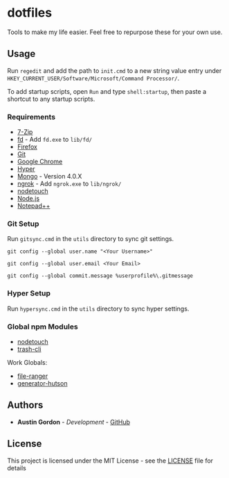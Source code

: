 # dotfiles

Tools to make my life easier. Feel free to repurpose these for your own use.

## Usage

Run `regedit` and add the path to `init.cmd` to a new string value entry under `HKEY_CURRENT_USER/Software/Microsoft/Command Processor/`.

To add startup scripts, open `Run` and type `shell:startup`, then paste a shortcut to any startup scripts.

### Requirements

- [7-Zip](https://www.7-zip.org/)
- [fd](https://github.com/sharkdp/fd) - Add `fd.exe` to `lib/fd/`
- [Firefox](https://www.mozilla.org/en-US/firefox/new/)
- [Git](https://git-scm.com/downloads)
- [Google Chrome](https://www.google.com/chrome/)
- [Hyper](https://hyper.is/#installation)
- [Mongo](https://www.mongodb.com/download-center/enterprise) - Version 4.0.X
- [ngrok](https://ngrok.com/) - Add `ngrok.exe` to `lib/ngrok/`
- [nodetouch](https://github.com/isaacs/node-touch)
- [Node.js](https://nodejs.org/en/)
- [Notepad++](https://notepad-plus-plus.org/)

### Git Setup

Run `gitsync.cmd` in the `utils` directory to sync git settings.

`git config --global user.name "<Your Username>"`

`git config --global user.email <Your Email>`

`git config --global commit.message %userprofile%\.gitmessage`

### Hyper Setup

Run `hypersync.cmd` in the `utils` directory to sync hyper settings.

### Global npm Modules

- [nodetouch](https://github.com/isaacs/node-touch)
- [trash-cli](https://github.com/sindresorhus/trash-cli)

Work Globals:

- [file-ranger](https://github.com/hutsoninc/file-ranger)
- [generator-hutson](https://github.com/hutsoninc/generator-hutson)

## Authors

* **Austin Gordon** - *Development* - [GitHub](https://github.com/AustinLeeGordon)

## License

This project is licensed under the MIT License - see the [LICENSE](LICENSE) file for details